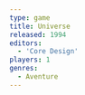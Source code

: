 ```yaml
---
type: game
title: Universe
released: 1994
editors: 
  - 'Core Design'
players: 1
genres:
  - Aventure
---
```

